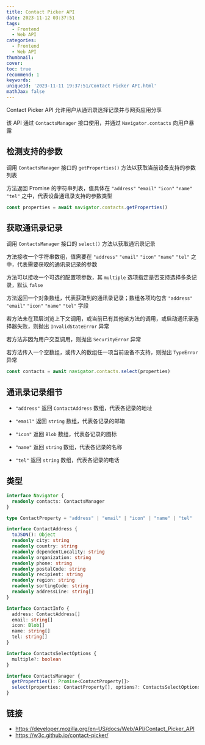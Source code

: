 ```yaml
---
title: Contact Picker API
date: 2023-11-12 03:37:51
tags:
  - Frontend
  - Web API
categories:
  - Frontend
  - Web API
thumbnail:
cover:
toc: true
recommend: 1
keywords:
uniqueId: '2023-11-11 19:37:51/Contact Picker API.html'
mathJax: false
---
```


Contact Picker API 允许用户从通讯录选择记录并与网页应用分享

该 API 通过 `ContactsManager` 接口使用，并通过 `Navigator.contacts` 向用户暴露

## 检测支持的参数

调用 `ContactsManager` 接口的 `getProperties()` 方法以获取当前设备支持的参数列表

方法返回 Promise 的字符串列表，值具体在 `"address"` `"email"` `"icon"` `"name"` `"tel"` 之中，代表设备通讯录支持的参数类型

```js
const properties = await navigator.contacts.getProperties()
```

## 获取通讯录记录

调用 `ContactsManager` 接口的 `select()` 方法以获取通讯录记录

方法接收一个字符串数组，值需要在 `"address"` `"email"` `"icon"` `"name"` `"tel"` 之中，代表需要获取的通讯录记录的参数

方法可以接收一个可选的配置项参数，其 `multiple` 选项指定是否支持选择多条记录，默认 `false`

方法返回一个对象数组，代表获取到的通讯录记录；数组各项均包含 `"address"` `"email"` `"icon"` `"name"` `"tel"` 字段

若方法未在顶层浏览上下文调用，或当前已有其他该方法的调用，或启动通讯录选择器失败，则抛出 `InvalidStateError` 异常

若方法非因为用户交互调用，则抛出 `SecurityError` 异常

若方法传入一个空数组，或传入的数组任一项当前设备不支持，则抛出 `TypeError` 异常

```js
const contacts = await navigator.contacts.select(properties)
```

## 通讯录记录细节

* `"address"` 返回 `ContactAddress` 数组，代表各记录的地址

* `"email"` 返回 `string` 数组，代表各记录的邮箱

* `"icon"` 返回 `Blob` 数组，代表各记录的图标

* `"name"` 返回 `string` 数组，代表各记录的名称

* `"tel"` 返回 `string` 数组，代表各记录的电话

## 类型

```ts
interface Navigator {
  readonly contacts: ContactsManager
}

type ContactProperty = "address" | "email" | "icon" | "name" | "tel"

interface ContactAddress {
  toJSON(): Object
  readonly city: string
  readonly country: string
  readonly dependentLocality: string
  readonly organization: string
  readonly phone: string
  readonly postalCode: string
  readonly recipient: string
  readonly region: string
  readonly sortingCode: string
  readonly addressLine: string[]
}

interface ContactInfo {
  address: ContactAddress[]
  email: string[]
  icon: Blob[]
  name: string[]
  tel: string[]
}

interface ContactsSelectOptions {
  multiple?: boolean
}

interface ContactsManager {
  getProperties(): Promise<ContactProperty[]>
  select(properties: ContactProperty[], options?: ContactsSelectOptions): Promise<ContactInfo[]>
}
```

## 链接

* <https://developer.mozilla.org/en-US/docs/Web/API/Contact_Picker_API>
* <https://w3c.github.io/contact-picker/>
